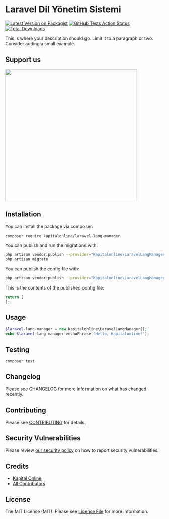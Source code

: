 # Laravel Dil Yönetim Sistemi

[![Latest Version on Packagist](https://img.shields.io/packagist/v/kapitalonline/laravel-lang-manager.svg?style=flat-square)](https://packagist.org/packages/kapitalonline/laravel-lang-manager)
[![GitHub Tests Action Status](https://img.shields.io/github/workflow/status/kapitalonline/laravel-lang-manager/run-tests?label=tests)](https://github.com/kapitalonline/laravel-lang-manager/actions?query=workflow%3ATests+branch%3Amaster)
[![Total Downloads](https://img.shields.io/packagist/dt/kapitalonline/laravel-lang-manager.svg?style=flat-square)](https://packagist.org/packages/kapitalonline/laravel-lang-manager)


This is where your description should go. Limit it to a paragraph or two. Consider adding a small example.

## Support us

[<img src="https://github-ads.s3.eu-central-1.amazonaws.com/package-laravel-lang-manager-laravel.jpg?t=1" width="419px" />](https://spatie.be/github-ad-click/package-laravel-lang-manager-laravel)

## Installation

You can install the package via composer:

```bash
composer require kapitalonline/laravel-lang-manager
```

You can publish and run the migrations with:

```bash
php artisan vendor:publish --provider="Kapitalonline\LaravelLangManager\LaravelLangManagerServiceProvider" --tag="migrations"
php artisan migrate
```

You can publish the config file with:
```bash
php artisan vendor:publish --provider="Kapitalonline\LaravelLangManager\LaravelLangManagerServiceProvider" --tag="config"
```

This is the contents of the published config file:

```php
return [
];
```

## Usage

```php
$laravel-lang-manager = new Kapitalonline\LaravelLangManager();
echo $laravel-lang-manager->echoPhrase('Hello, Kapitalonline!');
```

## Testing

```bash
composer test
```

## Changelog

Please see [CHANGELOG](CHANGELOG.md) for more information on what has changed recently.

## Contributing

Please see [CONTRIBUTING](.github/CONTRIBUTING.md) for details.

## Security Vulnerabilities

Please review [our security policy](../../security/policy) on how to report security vulnerabilities.

## Credits

- [Kapital Online](https://github.com/KapitalOnline)
- [All Contributors](../../contributors)

## License

The MIT License (MIT). Please see [License File](LICENSE.md) for more information.
